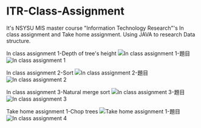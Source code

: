 # ITR-Class-Assignment

It's NSYSU MIS master course "Information Technology Research"'s In class assignment and Take home assignment.
Using JAVA to research Data structure.

In class assignment 1-Depth of tree's height
![In class assignment 1-題目](https://user-images.githubusercontent.com/84671246/232284032-aec407f6-3ac5-487f-879e-dbcf5f89da7a.jpg)
![In class assignment 1](https://user-images.githubusercontent.com/84671246/232283714-ca055149-315a-4111-bcda-daa3567b2811.jpg)

In class assignment 2-Sort
![In class assignment 2-題目](https://user-images.githubusercontent.com/84671246/232284069-626cb27f-eb7a-4e1b-b3b6-ee5a73885248.jpg)
![In class assignment 2](https://user-images.githubusercontent.com/84671246/232284072-e82a63a0-66ba-4094-9e1c-9a729b42611b.jpg)

In class assignment 3-Natural merge sort
![In class assignment 3-題目](https://user-images.githubusercontent.com/84671246/232284097-f145ed39-b5c0-4e0d-aaef-2dcf05f37d0d.jpg)
![In class assignment 3](https://user-images.githubusercontent.com/84671246/232284226-e5ed18d2-94ae-4a1b-8af3-e8d398716ae4.jpg)

Take home assignment 1-Chop trees
![Take home assignment 1-題目](https://user-images.githubusercontent.com/84671246/232284229-7f9f0939-9258-4efa-baec-6c2dd5e41970.jpg)
![In class assignment 4](https://user-images.githubusercontent.com/84671246/232284102-624d8aa7-54e5-48b7-a9a7-bb22c2456856.jpg)
